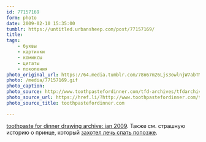 ```yaml
---
id: 77157169
form: photo
date: 2009-02-10 15:35:00
tumblr: https://untitled.urbansheep.com/post/77157169/
title:
tags:
    - буквы
    - картинки
    - комиксы
    - цитаты
    - поколения
photo_original_url: https://64.media.tumblr.com/78n67m26Ljs3owlnjW7abTMro1_640.gif
photo: /media/77157169.gif
photo_caption: 
photo_source: http://www.toothpastefordinner.com/tfd-archives/tfdarchive-jan09.php
photo_source_url: https://href.li/?http://www.toothpastefordinner.com/tfd-archives/tfdarchive-jan09.php
photo_source_title: toothpastefordinner.com

---
```


<p><a href="http://www.toothpastefordinner.com/tfd-archives/tfdarchive-jan09.php">toothpaste for dinner drawing archive: jan 2009</a>. Также см. страшную историю о принце, который <a href="http://www.toothpastefordinner.com/010609/bedtime-story.gif">захотел лечь спать попозже</a>.</p>
